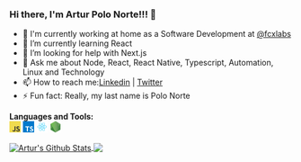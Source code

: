 ### Hi there, I'm Artur Polo Norte!!! 👋

- 🔭 I'm currently working at home as a Software Development at [@fcxlabs](https://www.linkedin.com/company/fcxlabs/)
- 🌱 I’m currently learning React
- 🤔 I’m looking for help with Next.js
- 💬 Ask me about Node, React, React Native, Typescript, Automation, Linux and Technology
- 📫 How to reach me:[Linkedin](https://www.linkedin.com/in/artur-polo-norte-59aa4318a/) | [Twitter](https://twitter.com/ArturPolo)
- ⚡ Fun fact: Really, my last name is Polo Norte 
<!--
### Hi there, I'm [Artur!](https://arturhvcpn.github.io)! 👋
- 👯 I’m looking to collaborate on 
-->

**Languages and Tools:**  
<code><img height="20" src="https://raw.githubusercontent.com/github/explore/80688e429a7d4ef2fca1e82350fe8e3517d3494d/topics/javascript/javascript.png"></code>
<code><img height="20" src="https://raw.githubusercontent.com/github/explore/80688e429a7d4ef2fca1e82350fe8e3517d3494d/topics/typescript/typescript.png"></code>
<code><img height="20" src="https://raw.githubusercontent.com/github/explore/80688e429a7d4ef2fca1e82350fe8e3517d3494d/topics/react/react.png"></code>
<code><img height="20" src="https://raw.githubusercontent.com/github/explore/80688e429a7d4ef2fca1e82350fe8e3517d3494d/topics/nodejs/nodejs.png"></code>   


<a href= "https://github.com/anuraghazra/github-readme-stats">
  <img align="center" src="https://github-readme-stats.vercel.app/api?username=arturhvcpn&&show_icons=true&title_color=ffffff&icon_color=392F63&text_color=ffffff&bg_color=B41E13" alt="Artur's Github Stats"/>
</a>
<a href= "https://github.com/anuraghazra/github-readme-stats">
  <img align="center" src ="https://github-readme-stats.vercel.app/api/top-langs/?username=arturhvcpn&layout=compact&theme=&title_color=ffffff&icon_color=392F63&text_color=ffffff&bg_color=B41E13" />
</a>
